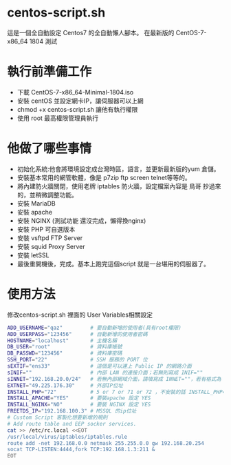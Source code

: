 # centos-script.sh
 這是一個全自動設定 Centos7 的全自動懶人腳本。
 在最新版的 CentOS-7-x86_64 1804 測試
# 執行前準備工作
* 下載 CentOS-7-x86_64-Minimal-1804.iso
* 安裝 centOS 並設定網卡IP，讓伺服器可以上網
* chmod +x centos-script.sh 讓他有執行權限
* 使用 root 最高權限管理員執行
# 他做了哪些事情
* 初始化系統:他會將環境設定成台灣時區，語言，並更新最新版的yum 倉儲。
* 安裝基本常用的網管軟體，像是 p7zip ftp screen telnet等等的。
* 將內建防火牆關閉，使用老牌 iptables 防火牆，設定檔案內容是 鳥哥 抄過來的，並稍微調整功能。
* 安裝 MariaDB 
* 安裝 apache
* 安裝 NGINX (測試功能 還沒完成，懶得換nginx)
* 安裝 PHP 可自選版本
* 安裝 vsftpd FTP Server
* 安裝 squid Proxy Server
* 安裝 letSSL
* 最後重開機後，完成。基本上跑完這個script 就是一台堪用的伺服器了。
# 使用方法
修改centos-script.sh 裡面的 User Variables相關設定

``` bash
ADD_USERNAME="qaz"         # 要自動新增的使用者(具有root權限)
ADD_USERPASS="123456"      # 自動新增的使用者密碼
HOSTNAME="localhost"       # 主機名稱
DB_USER="root"             # 資料庫帳號
DB_PASSWD="123456"         # 資料庫密碼
SSH_PORT="22"              # SSH 服務的 PORT 位
sEXTIF="ens33"             # 這個是可以連上 Public IP 的網路介面
sINIF=""                   # 內部 LAN 的連接介面；若無則寫成 INIF=""
sINNET="192.168.20.0/24"   # 若無內部網域介面，請填寫成 INNET=""，若有格式為 192.168.20.0/24
EXTNET="49.225.176.30"     # 外部IP位址
INSTALL_PHP="72"           # 5 or 7 or 71 or 72 ，不安裝的話 INSTALL_PHP=""
INSTALL_APACHE="YES"       # 要裝apache 設定 YES
INSTALL_NGINX="NO" 		   # 要裝 NGINX 設定 YES
FREETDS_IP="192.168.100.3" # MSSQL 的ip位址
# Custom Script 客製化想要新增的規則 
# Add route table and EEP socker services.
cat >> /etc/rc.local <<EOT
/usr/local/virus/iptables/iptables.rule
route add -net 192.168.0.0 netmask 255.255.0.0 gw 192.168.20.254
socat TCP-LISTEN:4444,fork TCP:192.168.1.3:211 &
EOT
```
